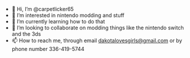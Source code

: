 - 👋 Hi, I’m @carpetlicker65
- 👀 I’m interested in nintendo modding and stuff
- 🌱 I’m currently learning how to do that
- 💞️ I’m looking to collaborate on modding things like the nintendo switch and the 3ds 
- 📫 How to reach me, through email dakotalovesgirls@gmail.com or by phone number 336-419-5744

<!---
carpetlicker65/carpetlicker65 is a ✨ special ✨ repository because its `README.md` (this file) appears on your GitHub profile.
You can click the Preview link to take a look at your changes.
--->

